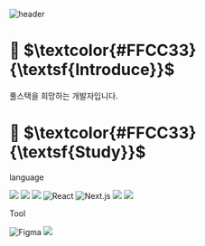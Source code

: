 ![header](https://capsule-render.vercel.app/api?type=transparent&height=300&section=header&text=HELLO👋&fontSize=90&fontColor=FFCC33)

 # 💬 $\textcolor{#FFCC33}{\textsf{Introduce}}$  
풀스택을 희망하는 개발자입니다.  



 # 🌱 $\textcolor{#FFCC33}{\textsf{Study}}$  
language
  
<img src="https://img.shields.io/badge/-HTML-E34F26?style=flat&logo=HTML5&logoColor=white"/> <img src="https://img.shields.io/badge/-CSS-1572B6?style=flat&logo=CSS3&logoColor=white"/> <img src="https://img.shields.io/badge/-JavaScript-F7DF1E?style=flat&logo=JavaScript&logoColor=white"/> <img alt="React" src ="https://img.shields.io/badge/React-61DAFB.svg?&logo=React&logoColor=black"/> <img alt="Next.js" src ="https://img.shields.io/badge/Next.js-000000.svg?&logo=Next.js&logoColor=white"/>  <img src="https://img.shields.io/badge/java-007396?&logo=java&logoColor=white"> <img src="https://img.shields.io/badge/c++-00599C?&logo=c%2B%2B&logoColor=white">


Tool   
  
<img alt="Figma" src ="https://img.shields.io/badge/Figma-F24E1E.svg?&logo=Figma&logoColor=white"/> <img src="https://img.shields.io/badge/linux-FCC624?&logo=linux&logoColor=black"> 


<!--
**Jang-SoHyeon/Jang-SoHyeon** is a ✨ _special_ ✨ repository because its `README.md` (this file) appears on your GitHub profile.

Here are some ideas to get you started:

- 🔭 I’m currently working on ...
- 🌱 I’m currently learning ...
- 👯 I’m looking to collaborate on ...
- 🤔 I’m looking for help with ...
- 💬 Ask me about ...
- 📫 How to reach me: ...
- 😄 Pronouns: ...
- ⚡ Fun fact: ...
-->
